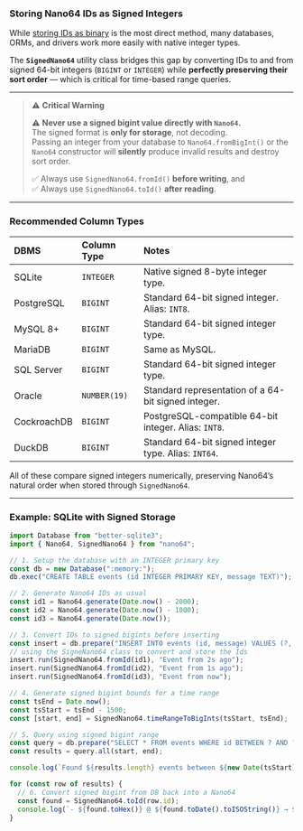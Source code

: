 ### Storing Nano64 IDs as Signed Integers

While [storing IDs as binary](https://github.com/only-cliches/nano64#database-usage) is the most direct method, many databases, ORMs, and drivers work more easily with native integer types.

The **`SignedNano64`** utility class bridges this gap by converting IDs to and from signed 64-bit integers (`BIGINT` or `INTEGER`) while **perfectly preserving their sort order** — which is critical for time-based range queries.

---

> ⚠️ **Critical Warning**
>
> ⚠️ **Never use a signed bigint value directly with `Nano64`.**  
> The signed format is **only for storage**, not decoding.  
> Passing an integer from your database to `Nano64.fromBigInt()` or the `Nano64` constructor will **silently** produce invalid results and destroy sort order.  
>  
> ✅ Always use `SignedNano64.fromId()` **before writing**, and  
> ✅ Always use `SignedNano64.toId()` **after reading**.

---

### Recommended Column Types

| DBMS | Column Type | Notes |
| :--- | :--- | :--- |
| SQLite | `INTEGER` | Native signed 8-byte integer type. |
| PostgreSQL | `BIGINT` | Standard 64-bit signed integer. Alias: `INT8`. |
| MySQL 8+ | `BIGINT` | Standard 64-bit signed integer type. |
| MariaDB | `BIGINT` | Same as MySQL. |
| SQL Server | `BIGINT` | Standard 64-bit signed integer type. |
| Oracle | `NUMBER(19)` | Standard representation of a 64-bit signed integer. |
| CockroachDB | `BIGINT` | PostgreSQL-compatible 64-bit integer. Alias: `INT8`. |
| DuckDB | `BIGINT` | Standard 64-bit signed integer type. Alias: `INT64`. |

All of these compare signed integers numerically, preserving Nano64’s natural order when stored through `SignedNano64`.

---

### Example: SQLite with Signed Storage

```ts
import Database from "better-sqlite3";
import { Nano64, SignedNano64 } from "nano64";

// 1. Setup the database with an INTEGER primary key
const db = new Database(":memory:");
db.exec("CREATE TABLE events (id INTEGER PRIMARY KEY, message TEXT)");

// 2. Generate Nano64 IDs as usual
const id1 = Nano64.generate(Date.now() - 2000);
const id2 = Nano64.generate(Date.now() - 1000);
const id3 = Nano64.generate(Date.now());

// 3. Convert IDs to signed bigints before inserting
const insert = db.prepare("INSERT INTO events (id, message) VALUES (?, ?)");
// using the SigneNano64 class to convert and store the Ids
insert.run(SignedNano64.fromId(id1), "Event from 2s ago");
insert.run(SignedNano64.fromId(id2), "Event from 1s ago");
insert.run(SignedNano64.fromId(id3), "Event from now");

// 4. Generate signed bigint bounds for a time range
const tsEnd = Date.now();
const tsStart = tsEnd - 1500;
const [start, end] = SignedNano64.timeRangeToBigInts(tsStart, tsEnd);

// 5. Query using signed bigint range
const query = db.prepare("SELECT * FROM events WHERE id BETWEEN ? AND ?");
const results = query.all(start, end);

console.log(`Found ${results.length} events between ${new Date(tsStart).toISOString()} and ${new Date(tsEnd).toISOString()}`);

for (const row of results) {
  // 6. Convert signed bigint from DB back into a Nano64
  const found = SignedNano64.toId(row.id);
  console.log(`- ${found.toHex()} @ ${found.toDate().toISOString()} → ${row.message}`);
}
```